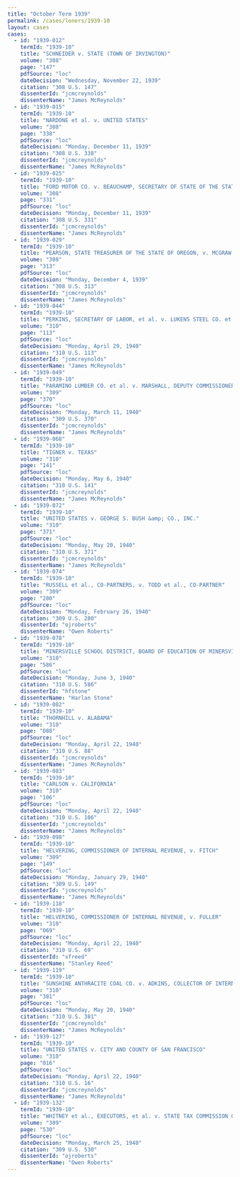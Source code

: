 ```yaml
---
title: "October Term 1939"
permalink: /cases/loners/1939-10
layout: cases
cases:
  - id: "1939-012"
    termId: "1939-10"
    title: "SCHNEIDER v. STATE (TOWN OF IRVINGTON)"
    volume: "308"
    page: "147"
    pdfSource: "loc"
    dateDecision: "Wednesday, November 22, 1939"
    citation: "308 U.S. 147"
    dissenterId: "jcmcreynolds"
    dissenterName: "James McReynolds"
  - id: "1939-015"
    termId: "1939-10"
    title: "NARDONE et al. v. UNITED STATES"
    volume: "308"
    page: "338"
    pdfSource: "loc"
    dateDecision: "Monday, December 11, 1939"
    citation: "308 U.S. 338"
    dissenterId: "jcmcreynolds"
    dissenterName: "James McReynolds"
  - id: "1939-025"
    termId: "1939-10"
    title: "FORD MOTOR CO. v. BEAUCHAMP, SECRETARY OF STATE OF THE STATE OF TEXAS, et al."
    volume: "308"
    page: "331"
    pdfSource: "loc"
    dateDecision: "Monday, December 11, 1939"
    citation: "308 U.S. 331"
    dissenterId: "jcmcreynolds"
    dissenterName: "James McReynolds"
  - id: "1939-029"
    termId: "1939-10"
    title: "PEARSON, STATE TREASURER OF THE STATE OF OREGON, v. MCGRAW et al., EXECUTOR"
    volume: "308"
    page: "313"
    pdfSource: "loc"
    dateDecision: "Monday, December 4, 1939"
    citation: "308 U.S. 313"
    dissenterId: "jcmcreynolds"
    dissenterName: "James McReynolds"
  - id: "1939-044"
    termId: "1939-10"
    title: "PERKINS, SECRETARY OF LABOR, et al. v. LUKENS STEEL CO. et al."
    volume: "310"
    page: "113"
    pdfSource: "loc"
    dateDecision: "Monday, April 29, 1940"
    citation: "310 U.S. 113"
    dissenterId: "jcmcreynolds"
    dissenterName: "James McReynolds"
  - id: "1939-049"
    termId: "1939-10"
    title: "PARAMINO LUMBER CO. et al. v. MARSHALL, DEPUTY COMMISSIONER, et al."
    volume: "309"
    page: "370"
    pdfSource: "loc"
    dateDecision: "Monday, March 11, 1940"
    citation: "309 U.S. 370"
    dissenterId: "jcmcreynolds"
    dissenterName: "James McReynolds"
  - id: "1939-068"
    termId: "1939-10"
    title: "TIGNER v. TEXAS"
    volume: "310"
    page: "141"
    pdfSource: "loc"
    dateDecision: "Monday, May 6, 1940"
    citation: "310 U.S. 141"
    dissenterId: "jcmcreynolds"
    dissenterName: "James McReynolds"
  - id: "1939-072"
    termId: "1939-10"
    title: "UNITED STATES v. GEORGE S. BUSH &amp; CO., INC."
    volume: "310"
    page: "371"
    pdfSource: "loc"
    dateDecision: "Monday, May 20, 1940"
    citation: "310 U.S. 371"
    dissenterId: "jcmcreynolds"
    dissenterName: "James McReynolds"
  - id: "1939-074"
    termId: "1939-10"
    title: "RUSSELL et al., CO-PARTNERS, v. TODD et al., CO-PARTNER"
    volume: "309"
    page: "280"
    pdfSource: "loc"
    dateDecision: "Monday, February 26, 1940"
    citation: "309 U.S. 280"
    dissenterId: "ojroberts"
    dissenterName: "Owen Roberts"
  - id: "1939-078"
    termId: "1939-10"
    title: "MINERSVILLE SCHOOL DISTRICT, BOARD OF EDUCATION OF MINERSVILLE SCHOOL DISTRICT, et al. v. GOBITIS et al."
    volume: "310"
    page: "586"
    pdfSource: "loc"
    dateDecision: "Monday, June 3, 1940"
    citation: "310 U.S. 586"
    dissenterId: "hfstone"
    dissenterName: "Harlan Stone"
  - id: "1939-082"
    termId: "1939-10"
    title: "THORNHILL v. ALABAMA"
    volume: "310"
    page: "088"
    pdfSource: "loc"
    dateDecision: "Monday, April 22, 1940"
    citation: "310 U.S. 88"
    dissenterId: "jcmcreynolds"
    dissenterName: "James McReynolds"
  - id: "1939-083"
    termId: "1939-10"
    title: "CARLSON v. CALIFORNIA"
    volume: "310"
    page: "106"
    pdfSource: "loc"
    dateDecision: "Monday, April 22, 1940"
    citation: "310 U.S. 106"
    dissenterId: "jcmcreynolds"
    dissenterName: "James McReynolds"
  - id: "1939-098"
    termId: "1939-10"
    title: "HELVERING, COMMISSIONER OF INTERNAL REVENUE, v. FITCH"
    volume: "309"
    page: "149"
    pdfSource: "loc"
    dateDecision: "Monday, January 29, 1940"
    citation: "309 U.S. 149"
    dissenterId: "jcmcreynolds"
    dissenterName: "James McReynolds"
  - id: "1939-118"
    termId: "1939-10"
    title: "HELVERING, COMMISSIONER OF INTERNAL REVENUE, v. FULLER"
    volume: "310"
    page: "069"
    pdfSource: "loc"
    dateDecision: "Monday, April 22, 1940"
    citation: "310 U.S. 69"
    dissenterId: "sfreed"
    dissenterName: "Stanley Reed"
  - id: "1939-119"
    termId: "1939-10"
    title: "SUNSHINE ANTHRACITE COAL CO. v. ADKINS, COLLECTOR OF INTERNAL REVENUE"
    volume: "310"
    page: "381"
    pdfSource: "loc"
    dateDecision: "Monday, May 20, 1940"
    citation: "310 U.S. 381"
    dissenterId: "jcmcreynolds"
    dissenterName: "James McReynolds"
  - id: "1939-127"
    termId: "1939-10"
    title: "UNITED STATES v. CITY AND COUNTY OF SAN FRANCISCO"
    volume: "310"
    page: "016"
    pdfSource: "loc"
    dateDecision: "Monday, April 22, 1940"
    citation: "310 U.S. 16"
    dissenterId: "jcmcreynolds"
    dissenterName: "James McReynolds"
  - id: "1939-132"
    termId: "1939-10"
    title: "WHITNEY et al., EXECUTORS, et al. v. STATE TAX COMMISSION OF NEW YORK"
    volume: "309"
    page: "530"
    pdfSource: "loc"
    dateDecision: "Monday, March 25, 1940"
    citation: "309 U.S. 530"
    dissenterId: "ojroberts"
    dissenterName: "Owen Roberts"
---
```

